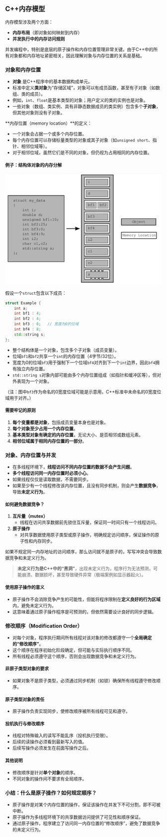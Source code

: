 ## C++内存模型

内存模型涉及两个方面：

- **内存布局**（即对象如何映射到内存）
- **并发执行中的内存访问规则**

并发编程中，特别是底层的原子操作和内存位置管理非常关键。由于C++中的所有对象都和内存地址紧密相关，因此理解对象与内存位置的关系是基础。

### 对象和内存位置

- **对象** 是C++程序中的基本数据构成单元。
- 标准中定义**类对象**为“存储区域”，对象可以有成员函数，甚至有子对象（如数组、类的成员）。
- 例如，`int`、`float`是基本类型的对象；用户定义的类的实例也是对象。
- 一些对象（数组、类实例、具有非静态数据成员的类实例）包含多个**子对象**，但其他对象则没有子对象。

**内存位置（memory location）**的定义：

- 一个对象会占据一个或多个内存位置。
- 每个内存位置可以存储标量类型的对象或其子对象（如`unsigned short`、指针、相邻位域等）。
- 对于相邻位域，虽然它们是不同的对象，但仍视为占用相同的内存位置。

#### 例子：结构体对象的内存分解

![5-1](./C++内存模型.assets/5-1.png)

假设一个`struct`包含以下成员：

```cpp
struct Example {
    int a;
    int bf1 : 4;
    int bf2 : 4;
    int bf3 : 0;   // 宽度为0的位域
    int bf4 : 8;
    std::string s;
};
```

- 整个结构体是一个对象，包含多个子对象（成员变量）。
- 位域`bf1`和`bf2`共享一个`int`的内存位置（4字节/32位）。
- 宽度为0的位域`bf3`用于强制下一个位域`bf4`对齐到下一个`int`边界，因此`bf4`拥有独立内存位置。
- `std::string s`对象内部可能由多个内存位置组成（如指针和缓冲区等），但对外表现为一个对象。

（注：图中`bf3`作为命名的0宽度位域可能是示意用，C++标准中未命名的0宽度位域用于对齐。）

#### 需要牢记的原则

1. **每个变量都是对象**，包括成员变量本身也是对象。
2. **每个对象至少占用一个内存位置**。
3. **基本类型对象有确定的内存位置**，无论大小、是否相邻或数组元素。
4. **相邻位域属于相同内存位置的一部分**。

### 对象、内存位置与并发

- 在多线程环境下，**线程访问不同内存位置的数据不会产生问题**。
- **多个线程访问同一内存位置时必须小心**。
- 如果线程仅仅是读取数据，不需要同步。
- 如果至少有一个线程修改该内存位置，且没有同步机制，则会产生**数据竞争**，导致**未定义行为**。

#### 如何避免数据竞争？

1. **互斥量（mutex）**
   - 线程在访问共享数据前先锁住互斥量，保证同一时间只有一个线程访问。
2. **原子操作**
   - 对共享数据使用原子类型或原子操作，明确规定访问顺序，保证操作的原子性和内存同步。

如果不规定同一内存地址的访问顺序，那么访问就不是原子的，写写冲突会导致数据竞争和未定义行为。

> **未定义行为是C++中的“黑洞”**，出现未定义行为，程序行为无法预测，可能崩溃、数据损坏，甚至导致硬件异常（极端案例如显示器起火）。

#### 使用原子操作的意义

- 原子操作不会消除竞争产生的可能性，但能将程序限制在**定义良好的行为区域**内，避免未定义行为。
- 这意味着通过原子操作程序是可预测的，但依然需要设计良好的同步逻辑。

### 修改顺序（Modification Order）

- 对每个对象，程序执行期间所有线程对该对象的修改都遵守一个**全局确定的“修改顺序”**。
- 这个顺序在程序初始化阶段确定，但可能与实际执行顺序不同。
- 所有线程必须遵守这个顺序，否则会出现数据竞争和未定义行为。

#### 非原子类型对象的要求

- 如果对象不是原子类型，必须通过同步机制（如锁）确保所有线程遵守修改顺序。

#### 原子类型对象的责任

- 原子操作负责实现同步，使修改顺序被所有线程可见和遵守。

#### 投机执行与修改顺序

- 线程对特殊输入的读写不能乱序（投机执行受限）。
- 后续的读操作必须看到最新写入的值。
- 后续写操作必须发生在前面写操作之后。

#### 其他说明

- 修改顺序是针对**单个对象**的顺序。
- 不同对象的操作间不要求有全局顺序。

### 小结：什么是原子操作？如何规定顺序？

- 原子操作是对某个内存位置的操作，保证该操作在并发下不可分割，即不可被中断。
- 原子操作为多线程环境下的共享数据访问提供了可见性和顺序保证。
- 通过原子操作，程序建立了访问同一内存位置的“修改顺序”，避免了数据竞争的未定义行为。